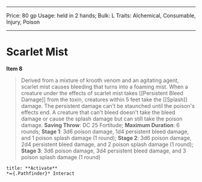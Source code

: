 
---
Price: 80 gp
Usage: held in 2 hands;
Bulk: L
Traits: Alchemical, Consumable, Injury, Poison

---

# Scarlet Mist

**Item 8**

> Derived from a mixture of krooth venom and an agitating agent, scarlet mist causes bleeding that turns into a foaming mist. When a creature under the effects of scarlet mist takes [[Persistent Bleed Damage]] from the toxin, creatures within 5 feet take the [[Splash]] damage. The persistent damage can't be staunched until the poison's effects end. A creature that can't bleed doesn't take the bleed damage or cause the splash damage but can still take the poison damage.
**Saving Throw**: DC 25 Fortitude;
**Maximum Duration**: 6 rounds;
**Stage 1**: 3d6 poison damage, 1d4 persistent bleed damage, and 1 poison splash damage (1 round);
**Stage 2**: 3d6 poison damage, 2d4 persistent bleed damage, and 2 poison splash damage (1 round);
**Stage 3**: 3d6 poison damage, 3d4 persistent bleed damage, and 3 poison splash damage (1 round)

```ad-embed-ability
title: **Activate**
*⬺{.Pathfinder}* Interact 
```
